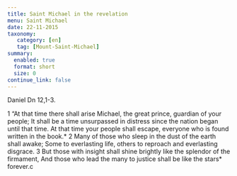 ```yaml
---
title: Saint Michael in the revelation
menu: Saint Michael
date: 22-11-2015
taxonomy:
   category: [en]
   tag: [Mount-Saint-Michael]
summary:
  enabled: true
  format: short
  size: 0
continue_link: false
---
```


Daniel Dn 12,1-3.

1 “At that time there shall arise Michael, the great prince, guardian of your people;
It shall be a time unsurpassed in distress since the nation began until that time.
At that time your people shall escape, everyone who is found written in the book.*
2 Many of those who sleep in the dust of the earth shall awake;
Some to everlasting life, others to reproach and everlasting disgrace.
3 But those with insight shall shine brightly like the splendor of the firmament,
And those who lead the many to justice shall be like the stars* forever.c
